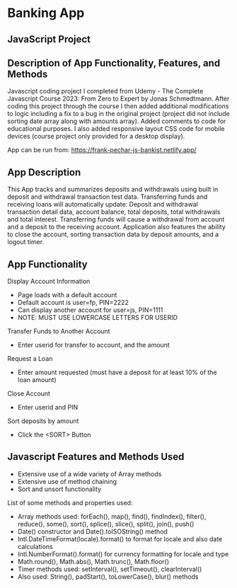 # Banking App 
## JavaScript Project
## Description of App Functionality, Features, and Methods

Javascript coding project I completed from Udemy - The Complete Javascript Course 2023: From Zero to Expert by Jonas Schmedtmann. After coding this project through the course I then added additional modifications to logic including a fix to a bug in the original project (project did not include sorting date array along with amounts array). Added comments to code for educational purposes. I also added responsive layout CSS code for mobile devices (course project only provided for a desktop display). 

App can be run from: https://frank-pechar-js-bankist.netlify.app/

## App Description

This App tracks and summarizes deposits and withdrawals using built in deposit and withdrawal transaction test data. Transferring funds and receiving loans will automatically update: Deposit and withdrawal transaction detail data, account balance, total deposits, total withdrawals and total interest. Transferring funds will cause a withdrawal from account and a deposit to the receiving account. Application also features the ability to close the account, sorting transaction data by deposit amounts, and a logout timer.

## App Functionality

Display Account Information
- Page loads with a default account
- Default account is user=fp, PIN=2222
- Can display another account for user=js, PIN=1111
- NOTE: MUST USE LOWERCASE LETTERS FOR USERID

Transfer Funds to Another Account
- Enter userid for transfer to account, and the amount

Request a Loan
- Enter amount requested (must have a deposit for at least 10% of the loan amount)

Close Account
- Enter userid and PIN

Sort deposits by amount
- Click the &lt;SORT&gt; Button

## Javascript Features and Methods Used

- Extensive use of a wide variety of Array methods
- Extensive use of method chaining 
- Sort and unsort functionality 

List of some methods and properties used: 
- Array methods used: forEach(), map(), find(), findIndex(), filter(), reduce(), some(), sort(), splice(), slice(), split(), join(), push()
- Date() constructor and Date().toISOString() method
- Intl.DateTimeFormat(locale).format() to format for locale and also date calculations
- Intl.NumberFormat().format() for currency formatting for locale and type
- Math.round(), Math.abs(), Math.trunc(), Math.floor()
- Timer methods used: setInterval(), setTimeout(), clearInterval()
- Also used: String(), padStart(), toLowerCase(), blur() methods
